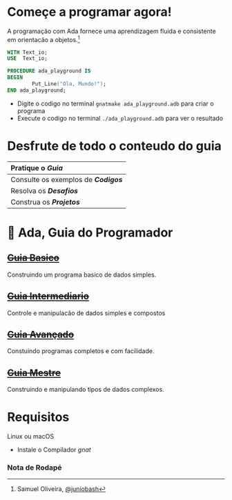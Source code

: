 # Começe a programar agora!  
A programação com Ada fornece uma aprendizagem fluida e consistente em orientacão a objetos.[^author]

~~~ada
WITH Text_io; 
USE  Text_io;

PROCEDURE ada_playground IS
BEGIN
        Put_Line("Ola, Mundo!");
END ada_playground;
~~~

* Digite o codigo no terminal `gnatmake ada_playground.adb` para criar o programa
* Execute o codigo no terminal `./ada_playground.adb` para ver o resultado

# Desfrute de todo o conteudo do guia
| Pratique o _**Guia**_              |  
|:---|
| Consulte os exemplos de _**Codigos**_   |  
| Resolva os _**Desafios**_          |
| Construa os _**Projetos**_         | 

# :card_index: Ada, Guia do Programador

## ~~[Guia Basico](1-guia-basico/README.md)~~
Construindo um programa basico de dados simples.
## ~~[Guia Intermediario](2-guia-intermediario/README.md)~~
Controle e manipulacão de dados simples e compostos
## ~~[Guia Avançado](3-guia-avancado/README.md)~~
Constuindo programas completos e com facilidade.
## ~~[Guia Mestre](4-guia-mestre/README.md)~~
Construindo e manipulando tipos de dados complexos.   

# Requisitos
Linux ou macOS
* Instale o Compilador _gnat_ 

### Nota de Rodapé
[^author]: Samuel Oliveira, [@juniobash](https://github.com/juniobash)